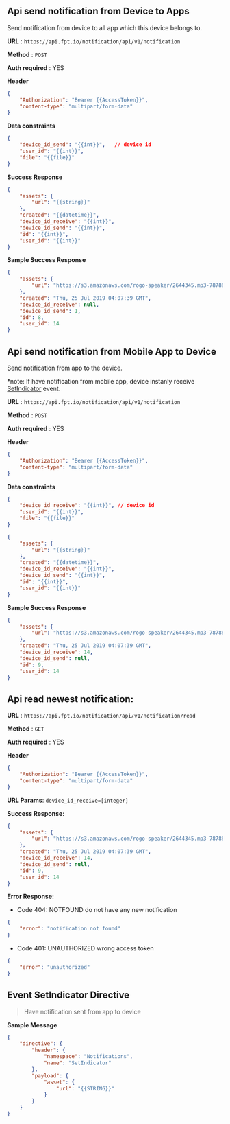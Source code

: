 
## Api send notification from Device to Apps
Send notification from device to all app which this device belongs to.

**URL** : `https://api.fpt.io/notification/api/v1/notification`

**Method** : `POST`

**Auth required** : YES

**Header**
```json
{
    "Authorization": "Bearer {{AccessToken}}",
    "content-type": "multipart/form-data"
}
```

**Data constraints**
```json
{
    "device_id_send": "{{int}}",   // device id 
    "user_id": "{{int}}",
    "file": "{{file}}"
}
```

**Success Response**
```json
{
    "assets": {
        "url": "{{string}}"
    },
    "created": "{{datetime}}",
    "device_id_receive": "{{int}}",
    "device_id_send": "{{int}}",
    "id": "{{int}}",
    "user_id": "{{int}}"
}
```

**Sample Success Response**
```json
{
    "assets": {
        "url": "https://s3.amazonaws.com/rogo-speaker/2644345.mp3-787881af"
    },
    "created": "Thu, 25 Jul 2019 04:07:39 GMT",
    "device_id_receive": null,
    "device_id_send": 1,
    "id": 8,
    "user_id": 14
}
```

## Api send notification from Mobile App to Device

Send notification from app to the device.

*note: If have notification from mobile app, device instanly receive [SetIndicator](#event-setindicator-directive) event.

**URL** : `https://api.fpt.io/notification/api/v1/notification`

**Method** : `POST`

**Auth required** : YES

**Header**
```json
{
    "Authorization": "Bearer {{AccessToken}}",
    "content-type": "multipart/form-data"
}
```

**Data constraints**
```json
{
    "device_id_receive": "{{int}}", // device id 
    "user_id": "{{int}}",
    "file": "{{file}}"
}
```
```json
{
    "assets": {
        "url": "{{string}}"
    },
    "created": "{{datetime}}",
    "device_id_receive": "{{int}}",
    "device_id_send": "{{int}}",
    "id": "{{int}}",
    "user_id": "{{int}}"
}
```

**Sample Success Response**
```json
{
    "assets": {
        "url": "https://s3.amazonaws.com/rogo-speaker/2644345.mp3-787881af"
    },
    "created": "Thu, 25 Jul 2019 04:07:39 GMT",
    "device_id_receive": 14,
    "device_id_send": null,
    "id": 9,
    "user_id": 14
}
```
## Api read newest notification:

**URL** : `https://api.fpt.io/notification/api/v1/notification/read`

**Method** : `GET`

**Auth required** : YES

**Header**
```json
{
    "Authorization": "Bearer {{AccessToken}}",
    "content-type": "multipart/form-data"
}
```
**URL Params**: `device_id_receive=[integer]`

**Success Response:**
```json
{
    "assets": {
        "url": "https://s3.amazonaws.com/rogo-speaker/2644345.mp3-787881af"
    },
    "created": "Thu, 25 Jul 2019 04:07:39 GMT",
    "device_id_receive": 14,
    "device_id_send": null,
    "id": 9,
    "user_id": 14
}
```
**Error Response:**

- Code 404: NOTFOUND do not have any new notification
```json
{
    "error": "notification not found"
}
```
- Code 401: UNAUTHORIZED wrong access token
```json
{
    "error": "unauthorized"
}
```

## Event SetIndicator Directive

 > Have notification sent from app to device

**Sample Message**
```json
{
    "directive": {
        "header": {
            "namespace": "Notifications",
            "name": "SetIndicator"
        },
        "payload": {
            "asset": {
                "url": "{{STRING}}"
            }
        }
    }
}
```